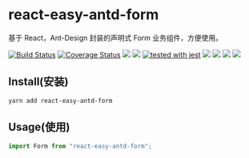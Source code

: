 # react-easy-antd-form

基于 React，Ant-Design 封装的声明式 Form 业务组件，方便使用。

[![Build Status](https://travis-ci.org/lingxiao-Zhu/react-easy-antd-form.svg?branch=master)](https://travis-ci.org/lingxiao-Zhu/react-easy-antd-form)
[![Coverage Status](https://coveralls.io/repos/github/lingxiao-Zhu/react-easy-antd-form/badge.svg?branch=master)](https://coveralls.io/github/lingxiao-Zhu/react-easy-antd-form?branch=master)
![](https://img.shields.io/github/last-commit/lingxiao-Zhu/react-easy-antd-form.svg)
![](https://img.shields.io/github/languages/code-size/lingxiao-Zhu/react-easy-antd-form.svg)
[![tested with jest](https://img.shields.io/badge/tested_with-jest-99424f.svg)](https://github.com/facebook/jest)
![](https://img.shields.io/npm/dw/react-easy-antd-form.svg)
![](https://img.shields.io/npm/dependency-version/react-easy-antd-form/react.svg)
![](https://img.shields.io/npm/dependency-version/react-easy-antd-form/antd.svg)
![](https://img.shields.io/npm/dependency-version/react-easy-antd-form/prop-types.svg)

## Install(安装)

`yarn add react-easy-antd-form`

## Usage(使用)

```javascript
import Form from "react-easy-antd-form";
```
